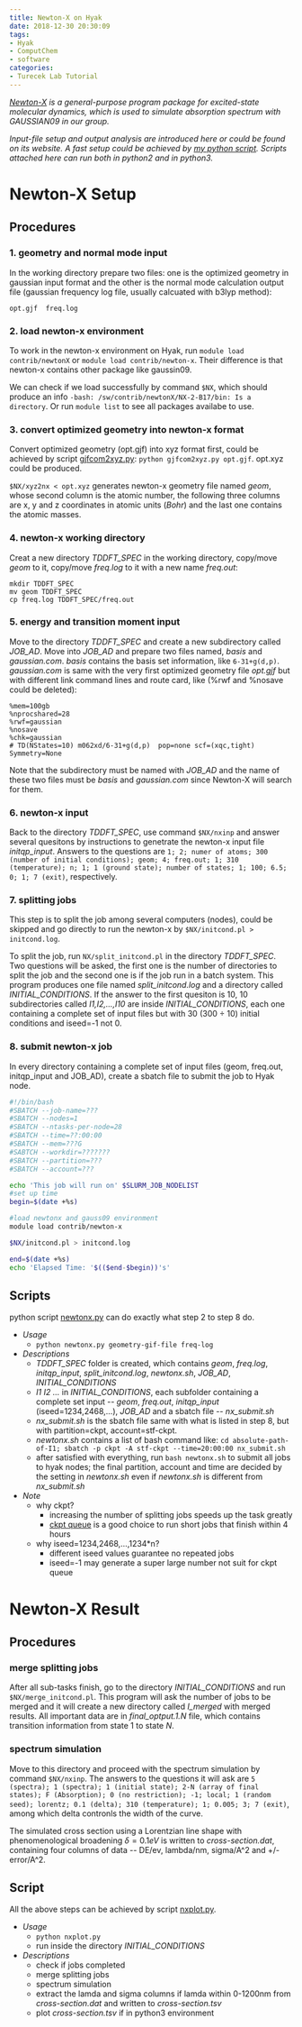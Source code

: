 ```yaml
---
title: Newton-X on Hyak
date: 2018-12-30 20:30:09
tags:
- Hyak
- ComputChem
- software
categories:
- Turecek Lab Tutorial
---
```


*[Newton-X](http://www.newtonx.org) is a general-purpose program package for excited-state molecular dynamics, which is used to simulate absorption spectrum with GAUSSIAN09 in our group.*

*Input-file setup and output analysis are introduced here or could be found on its website. A fast setup could be achieved by [my python script](#pscript). Scripts attached here can run both in python2 and in python3.*

# Newton-X Setup

## Procedures

### 1. geometry and normal mode input

In the working directory prepare two files: one is the optimized geometry in gaussian input format and the other is the normal mode calculation output file (gaussian frequency log file, usually calcuated with b3lyp method):

`opt.gjf  freq.log`

### 2. load newton-x environment

To work in the newton-x environment on Hyak, run `module load contrib/newtonX` or `module load contrib/newton-x`. Their difference is that newton-x contains other package like gaussin09. 

We can check if we load successfully by command `$NX`, which should produce an info `-bash: /sw/contrib/newtonX/NX-2-B17/bin: Is a directory`. Or run `module list` to see all packages availabe to use.

### 3. convert optimized geometry into newton-x format

Convert optimized geometry (opt.gjf) into xyz format first, could be achieved by script [gjfcom2xyz.py](https://raw.githubusercontent.com/yueliu96/scripts_for_lab/master/gjfcom2xyz.py): `python gjfcom2xyz.py opt.gjf`. opt.xyz could be produced.

`$NX/xyz2nx < opt.xyz` generates newton-x geometry file named *geom*, whose second column is the atomic number, the following three columns are x, y and z coordinates in atomic units (*Bohr*) and the last one contains the atomic masses.

### 4. newton-x working directory

Creat a new directory *TDDFT_SPEC* in the working directory, copy/move *geom* to it, copy/move *freq.log* to it with a new name *freq.out*: 

```
mkdir TDDFT_SPEC
mv geom TDDFT_SPEC
cp freq.log TDDFT_SPEC/freq.out
```

### 5. energy and transition moment input

Move to the directory *TDDFT_SPEC* and create a new subdirectory called *JOB_AD*. Move into *JOB_AD* and prepare two files named, *basis* and *gaussian$.$com*. 
*basis* contains the basis set information, like `6-31+g(d,p)`. *gaussian$.$com* is same with the very first optimized geometry file *opt.gjf* but with different link command lines and route card, like (%rwf and %nosave could be deleted):

```
%mem=100gb
%nprocshared=28
%rwf=gaussian
%nosave
%chk=gaussian
# TD(NStates=10) m062xd/6-31+g(d,p)  pop=none scf=(xqc,tight) Symmetry=None
```

Note that the subdirectory must be named with *JOB_AD* and the name of these two files must be *basis* and *gaussian$.$com* since Newton-X will search for them.

### 6. newton-x input

Back to the directory *TDDFT_SPEC*, use command `$NX/nxinp` and answer several quesitons by instructions to genetrate the newton-x input file *initqp_input*. Answers to the questions are `1; 2; numer of atoms; 300 (number of initial conditions); geom; 4; freq.out; 1; 310 (temperature); n; 1; 1 (ground state); number of states; 1; 100; 6.5; 0; 1; 7 (exit)`, respectively.

### 7. splitting jobs

This step is to split the job among several computers (nodes), could be skipped and go directly to run the newton-x by `$NX/initcond.pl > initcond.log`.

 To split the job, run `NX/split_initcond.pl` in the directory *TDDFT_SPEC*. Two questions will be asked, the first one is the number of directories to split the job and the second one is if the job run in a batch system. This program produces one file named *split_initcond.log* and a directory called *INITIAL_CONDITIONS*. If the answer to the first quesiton is 10, 10 subdirectories called *I1,I2,...,I10* are inside *INITIAL_CONDITIONS*, each one containing a complete set of input files but with 30 (300 $\div$ 10) initial conditions and iseed=-1 not 0.

 ### 8. submit newton-x job

In every directory containing a complete set of input files  (geom, freq.out, initqp_input and JOB_AD), create a sbatch file to submit the job to Hyak node.

```bash
#!/bin/bash
#SBATCH --job-name=???
#SBATCH --nodes=1
#SBATCH --ntasks-per-node=28
#SBATCH --time=??:00:00
#SBATCH --mem=???G
#SABTCH --workdir=???????
#SBATCH --partition=???
#SBATCH --account=???

echo 'This job will run on' $SLURM_JOB_NODELIST
#set up time
begin=$(date +%s)

#load newtonx and gauss09 environment
module load contrib/newton-x

$NX/initcond.pl > initcond.log

end=$(date +%s)
echo 'Elapsed Time: '$(($end-$begin))'s'
```

## <jump id='pscript'>Scripts</jump>

  python script [newtonx.py](https://raw.githubusercontent.com/yueliu96/scripts_for_lab/master/newtonx.py) can do exactly what step 2 to step 8 do.

- *Usage*
  - `python newtonx.py geometry-gif-file freq-log`
- *Descriptions*
  - *TDDFT_SPEC* folder is created, which contains *geom*, *freq.log*, *initqp_input*, *split_initcond.log*, *newtonx$.$sh*, *JOB_AD*, *INITIAL_CONDITIONS*
  - *I1 I2 ...* in *INITIAL_CONDITIONS*, each subfolder containing a complete set input -- *geom*, *freq.out*, *initqp_input* (iseed=1234,2468,...), *JOB_AD* and a sbatch file -- *nx_submit.sh*
  - *nx_submit.sh* is the sbatch file same with what is listed in step 8, but with partition=ckpt, account=stf-ckpt.
  - *newtonx$.$sh* contains a list of bash command like: `cd absolute-path-of-I1; sbatch -p ckpt -A stf-ckpt --time=20:00:00 nx_submit.sh`
  - after satisfied with everything, run `bash newtonx.sh` to submit all jobs to hyak nodes; the final partition, account and time are decided by the setting in *newtonx$.$sh* even if *newtonx$.$sh* is different from *nx_submit.sh*
- *Note*
  - why ckpt?
    - increasing the number of splitting jobs speeds up the task greatly
    - [ckpt queue](https://wiki.cac.washington.edu/display/hyakusers/Mox_checkpoint) is a good choice to run short jobs that finish within 4 hours
  - why iseed=1234,2468,...,1234*n?
    - different iseed values guarantee no repeated jobs
    - iseed=-1 may generate a super large number not suit for ckpt queue
  
# Newton-X Result

## Procedures

### merge splitting jobs

After all sub-tasks finish, go to the directory *INITIAL_CONDITIONS* and run `$NX/merge_initcond.pl`. This program will ask the number of jobs to be merged and it will create a new directory called *I_merged* with merged results. All important data are in *final_optput.1.N* file, which contains transition information from state 1 to state *N*. 

### spectrum simulation

Move to this directory and proceed with the spectrum simulation by command `$NX/nxinp`. The answers to the questions it will ask are `5 (spectra); 1 (spectra); 1 (initial state); 2-N (array of final states); F (Absorption); 0 (no restriction); -1; local; 1 (random seed); lorentz; 0.1 (delta); 310 (temperature); 1; 0.005; 3; 7 (exit)`, among which delta contronls the width of the curve.

The simulated cross section using a Lorentzian line shape with phenomenological broadening $\delta=0.1eV$ is written to *cross-section.dat*, containing four columns of data -- DE/ev, lambda/nm, sigma/A^2 and +/-error/A^2.

## <jump id='pscript'>Script</jump>

All the above steps can be achieved by script [nxplot.py](https://raw.githubusercontent.com/yueliu96/scripts_for_lab/master/nxplot.py). 

- *Usage*
  - `python nxplot.py`
  -  run inside the directory *INITIAL_CONDITIONS*
- *Descriptions*
  - check if jobs completed
  - merge splitting jobs
  - spectrum simulation
  - extract the lamda and sigma columns if lamda within 0-1200nm from *cross-section.dat* and written to *cross-section.tsv*
  - plot *cross-section.tsv* if in python3 environment

